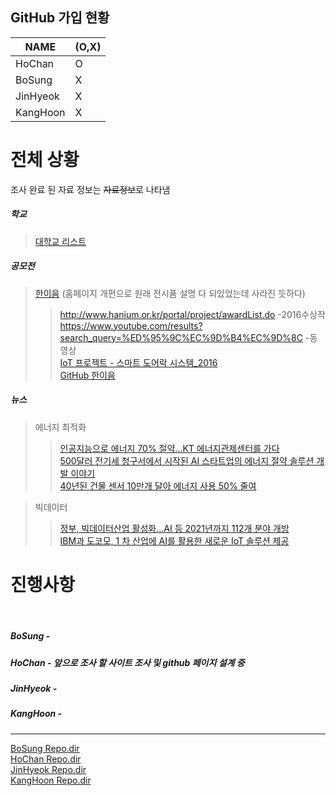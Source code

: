 ## GitHub 가입 현황  

NAME | (O,X)
--------- | ---------
HoChan | O
BoSung | X
JinHyeok | X
KangHoon | X

# 전체 상황  
 
조사 완료 된 자료 정보는 ~~자료정보~~로 나타냄  
 
##### 학교  
> [대학교 리스트](http://khariles.tistory.com/901)  
##### 공모전 
>[한이음](http://www.hanium.or.kr/portal/index.do) (홈페이지 개편으로 원래 전시품 설명 다 되있었는데 사라진 듯하다)   
>>http://www.hanium.or.kr/portal/project/awardList.do -2016수상작  
https://www.youtube.com/results?search_query=%ED%95%9C%EC%9D%B4%EC%9D%8C -동영상  
[IoT 프로젝트 - 스마트 도어락 시스템_2016](https://github.com/yung6699/SmartDoorLock)  
[GitHub 한이음](https://www.google.co.kr/search?biw=1262&bih=896&q=github+%ED%95%9C%EC%9D%B4%EC%9D%8C&oq=github+%ED%95%9C%EC%9D%B4%EC%9D%8C&gs_l=psy-ab.3..0l5j0i30k1.3893.6998.0.7082.14.13.0.0.0.0.146.1264.1j10.11.0....0...1.1j4.64.psy-ab..6.8.919...0i131k1j0i8i30k1.0.aLKju1yfbb0)

##### 뉴스  

> 에너지 최적화  
>>[인공지능으로 에너지 70% 절약...KT 에너지관제센터를 가다](http://biz.chosun.com/site/data/html_dir/2017/01/05/2017010500355.html )  
[500달러 전기세 청구서에서 시작된 AI 스타트업의 에너지 절약 솔루션 개발 이야기](http://blogs.nvidia.co.kr/2017/07/10/ai-energy-conservation/)  
[40년된 건물 센서 10만개 달아 에너지 사용 50% 줄여](http://biz.chosun.com/site/data/html_dir/2014/05/22/2014052203317.html)  

> 빅데이터  
>> [정부, 빅데이터산업 활성화…AI 등 2021년까지 112개 분야 개방](http://m.news.naver.com/read.nhn?mode=LSD&sid1=001&oid=003&aid=0008149206)  
[IBM과 도코모, 1 차 산업에 AI를 활용한 새로운 IoT 솔루션 제공](http://m.seminartoday.net/news/articleView.html?idxno=10340)
 
# 진행사항
    
##### BoSung -  
##### HoChan - 앞으로 조사 할 사이트 조사 및 github 페이지 설계 중
##### JinHyeok -  
##### KangHoon -  


- - - 
[BoSung Repo.dir](https://github.com/hochan222/Project_2_search_open_projects/tree/master/Bo_Sung)  
[HoChan Repo.dir](https://github.com/hochan222/Project_2_search_open_projects/tree/master/HoChan)  
[JinHyeok Repo.dir](https://github.com/hochan222/Project_2_search_open_projects/tree/master/Jin_Hyeok)  
[KangHoon Repo.dir](https://github.com/hochan222/Project_2_search_open_projects/tree/master/Kang_Hoon)  

